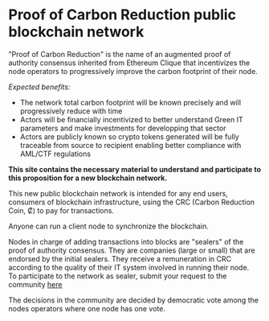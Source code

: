 # Proof of Carbon Reduction public blockchain network

"Proof of Carbon Reduction" is the name of an augmented proof of authority consensus inherited from Ethereum Clique that incentivizes the node operators to progressively improve the carbon footprint of their node.

_Expected benefits:_
* The network total carbon footprint will be known precisely and will progressively reduce with time
* Actors will be financially incentivized to better understand Green IT parameters and make investments for developping that sector
* Actors are publicly known so crypto tokens generated will be fully traceable from source to recipient enabling better compliance with AML/CTF regulations

**This site contains the necessary material to understand and participate to this proposition for a new blockchain network.**

This new public blockchain network is intended for any end users, consumers of blockchain infrastructure, using the CRC (Carbon Reduction Coin, ₡) to pay for transactions.

Anyone can run a client node to synchronize the blockchain.    

Nodes in charge of adding transactions into blocks are "sealers" of the proof of authority consensus. They are companies (large or small) that are endorsed by the initial sealers. They receive a remuneration in CRC according to the quality of their IT system involved in running their node.    
To participate to the network as sealer, submit your request to the community [here](https://github.com/ethereum-pocr/pocrnet/issues/new/choose)

The decisions in the community are decided by democratic vote among the nodes operators where one node has one vote.

